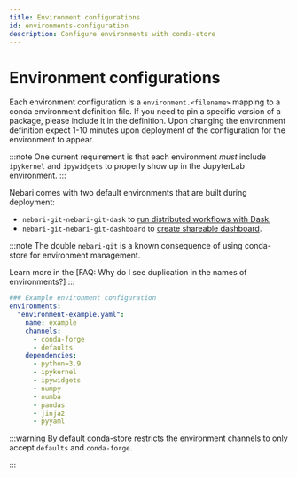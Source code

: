 ```yaml
---
title: Environment configurations
id: environments-configuration
description: Configure environments with conda-store
---
```


# Environment configurations

<!-- TODO: Update the time to create environments based in new conda-store updates -->

Each environment configuration is a `environment.<filename>` mapping to a conda environment definition file.
If you need to pin a specific version of a package, please include it in the definition.
Upon changing the environment definition expect 1-10 minutes upon deployment of the configuration for the environment to appear.

:::note
One current requirement is that each environment _must_ include `ipykernel` and `ipywidgets` to properly show up in the JupyterLab environment.
:::

Nebari comes with two default environments that are built during deployment:

- `nebari-git-nebari-git-dask` to [run distributed workflows with Dask][using-dask],
- `nebari-git-nebari-git-dashboard` to [create shareable dashboard][create-dashboards].

:::note
The double `nebari-git` is a known consequence of using conda-store for environment management.

Learn more in the [FAQ: Why do I see duplication in the names of environments?]
:::

```yaml
### Example environment configuration
environments:
  "environment-example.yaml":
    name: example
    channels:
      - conda-forge
      - defaults
    dependencies:
      - python=3.9
      - ipykernel
      - ipywidgets
      - numpy
      - numba
      - pandas
      - jinja2
      - pyyaml
```

:::warning
By default conda-store restricts the environment channels to only accept `defaults` and `conda-forge`.

<!-- TODO: Uncomment and add link when ready -->
<!-- You can check out [Managing conda environment][] for more details. -->

:::

<!-- Internal links -->

[using-dask]: ../tutorials/using_dask
[create-dashboards]: ../tutorials/creating-cds-dashboard

